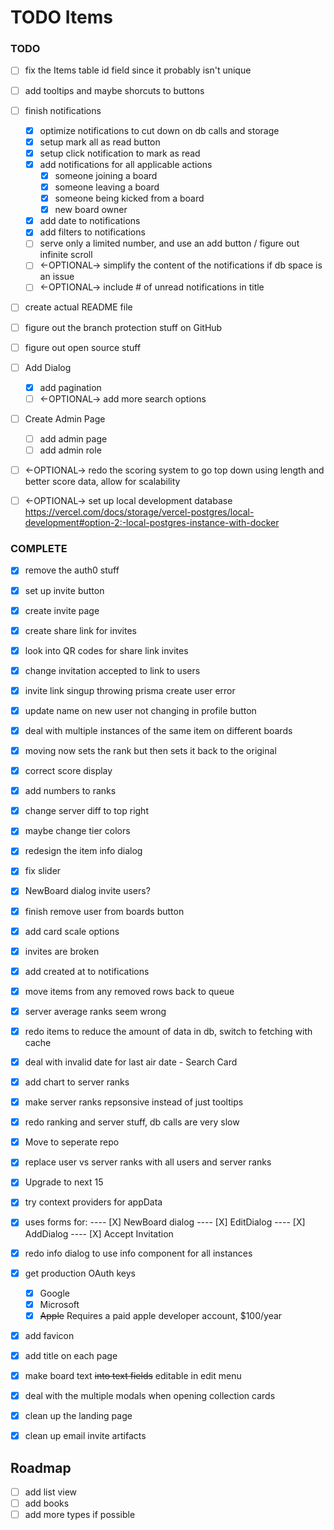 # TODO Items

### TODO

- [ ] fix the Items table id field since it probably isn't unique
- [ ] add tooltips and maybe shorcuts to buttons
- [ ] finish notifications

    - [x] optimize notifications to cut down on db calls and storage
    - [x] setup mark all as read button
    - [x] setup click notification to mark as read
    - [x] add notifications for all applicable actions
        - [x] someone joining a board
        - [x] someone leaving a board
        - [x] someone being kicked from a board
        - [x] new board owner
    - [x] add date to notifications
    - [x] add filters to notifications
    - [ ] serve only a limited number, and use an add button / figure out infinite scroll
    - [ ] <-OPTIONAL-> simplify the content of the notifications if db space is an issue
    - [ ] <-OPTIONAL-> include # of unread notifications in title

- [ ] create actual README file
- [ ] figure out the branch protection stuff on GitHub
- [ ] figure out open source stuff
- [ ] Add Dialog

    - [x] add pagination
    - [ ] <-OPTIONAL-> add more search options

- [ ] Create Admin Page

    - [ ] add admin page
    - [ ] add admin role

- [ ] <-OPTIONAL-> redo the scoring system to go top down using length and better score data, allow for scalability
- [ ] <-OPTIONAL-> set up local development database https://vercel.com/docs/storage/vercel-postgres/local-development#option-2:-local-postgres-instance-with-docker

### COMPLETE

- [x] remove the auth0 stuff
- [x] set up invite button
- [x] create invite page
- [x] create share link for invites
- [x] look into QR codes for share link invites
- [x] change invitation accepted to link to users
- [x] invite link singup throwing prisma create user error
- [x] update name on new user not changing in profile button
- [x] deal with multiple instances of the same item on different boards
- [x] moving now sets the rank but then sets it back to the original
- [x] correct score display
- [x] add numbers to ranks
- [x] change server diff to top right
- [x] maybe change tier colors
- [x] redesign the item info dialog
- [x] fix slider
- [x] NewBoard dialog invite users?
- [x] finish remove user from boards button
- [x] add card scale options
- [x] invites are broken
- [x] add created at to notifications
- [x] move items from any removed rows back to queue
- [x] server average ranks seem wrong
- [x] redo items to reduce the amount of data in db, switch to fetching with cache
- [x] deal with invalid date for last air date - Search Card
- [x] add chart to server ranks
- [x] make server ranks repsonsive instead of just tooltips
- [x] redo ranking and server stuff, db calls are very slow
- [x] Move to seperate repo
- [x] replace user vs server ranks with all users and server ranks
- [x] Upgrade to next 15 <!-- DND-KIT had issues in the upgrade process, used --legacy-deps, may need to revisit if issues persist -->
- [x] try context providers for appData
- [x] uses forms for:
      ---- [X] NewBoard dialog
      ---- [X] EditDialog
      ---- [X] AddDialog
      ---- [X] Accept Invitation
- [x] redo info dialog to use info component for all instances
- [x] get production OAuth keys

    - [x] Google
    - [x] Microsoft
    - [x] ~~Apple~~ Requires a paid apple developer account, $100/year

- [x] add favicon
- [x] add title on each page
- [x] make board text ~~into text fields~~ editable in edit menu
- [x] deal with the multiple modals when opening collection cards
- [x] clean up the landing page
- [x] clean up email invite artifacts

## Roadmap

- [ ] add list view
- [ ] add books
- [ ] add more types if possible
